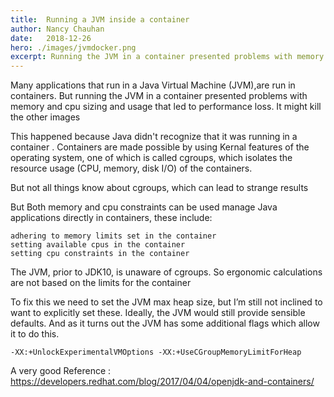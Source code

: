 ```yaml
---
title:  Running a JVM inside a container
author: Nancy Chauhan
date:   2018-12-26
hero: ./images/jvmdocker.png
excerpt: Running the JVM in a container presented problems with memory and cpu sizing and usage that led to performance loss.
---
```


Many applications that run in a Java Virtual Machine (JVM),are run in containers. But running the JVM in a container presented problems with memory and cpu sizing and usage that led to performance loss. It might kill the other images 

This happened because Java didn't recognize that it was running in a container . Containers are made possible by using Kernal features of the operating system, one of which is called cgroups, which isolates the resource usage (CPU, memory, disk I/O) of the containers. 

But not all things know about cgroups, which can lead to strange results 

But Both memory and cpu constraints can be used manage Java applications directly in containers, these include:

    adhering to memory limits set in the container
    setting available cpus in the container
    setting cpu constraints in the container

The JVM, prior to JDK10, is unaware of cgroups. So ergonomic calculations are not based on the limits for the container

To fix this we need to set the JVM max heap size, but I’m still not inclined to want to explicitly set these. Ideally, the JVM would still provide sensible defaults. And as it turns out the JVM has some additional flags which allow it to do this.

```
-XX:+UnlockExperimentalVMOptions -XX:+UseCGroupMemoryLimitForHeap
```


 A very good Reference : https://developers.redhat.com/blog/2017/04/04/openjdk-and-containers/

    



